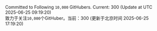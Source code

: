 Committed to Following `10,000` GitHubers. Current: <!-- FOLLOWING_COUNT -->300<!-- FOLLOWING_COUNT --> (Update at UTC <!-- LAST_UPDATED -->2025-06-25 09:19:20<!-- LAST_UPDATED -->)<br>
致力于关注`10,000`个GitHuber。当前：<!-- FOLLOWING_COUNT -->300<!-- FOLLOWING_COUNT --> (更新于北京时间 <!-- LAST_UPDATED_CST -->2025-06-25 17:19:20<!-- LAST_UPDATED_CST -->)
